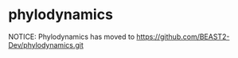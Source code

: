 # phylodynamics
NOTICE: Phylodynamics has moved to https://github.com/BEAST2-Dev/phylodynamics.git 
